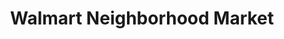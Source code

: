 ---
title: "Walmart Neighborhood Market"
url: /el-paso/walmart-neighborhood-market-martin-luther-king-jr-boulevard/
shop: supermarket
---